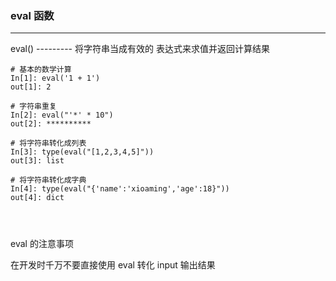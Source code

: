 ### eval 函数

---

eval() --------- 将字符串当成有效的 表达式来求值并返回计算结果

```
# 基本的数学计算
In[1]: eval('1 + 1')
out[1]: 2

# 字符串重复
In[2]: eval("'*' * 10")
out[2]: **********

# 将字符串转化成列表
In[3]: type(eval("[1,2,3,4,5]"))
out[3]: list

# 将字符串转化成字典
In[4]: type(eval("{'name':'xioaming','age':18}"))
out[4]: dict




```



eval 的注意事项

在开发时千万不要直接使用 eval 转化 input 输出结果

